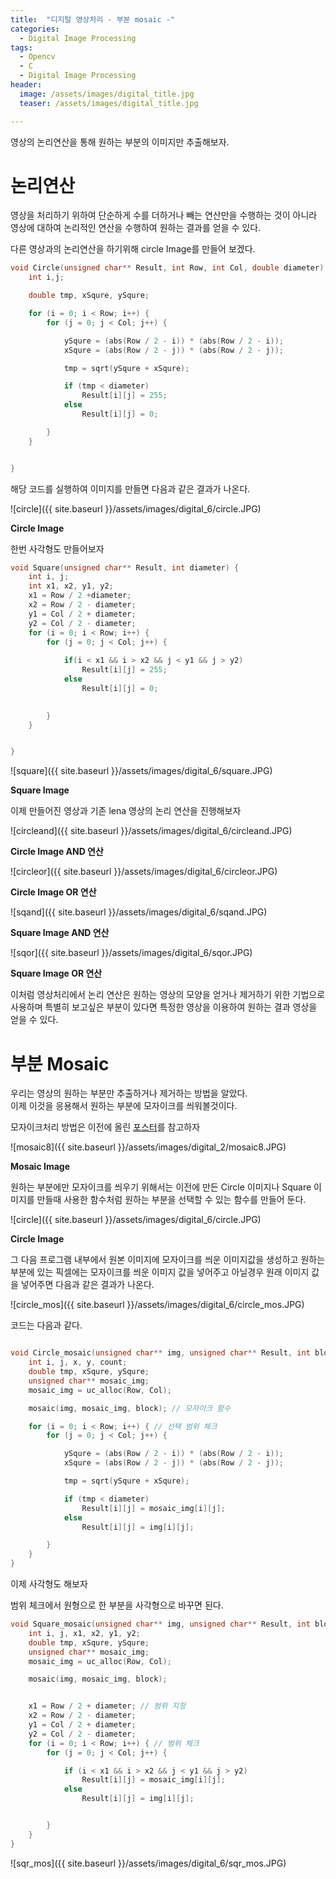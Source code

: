 ```yaml
---
title:  "디지털 영상처리 - 부분 mosaic -"
categories:
  - Digital Image Processing
tags: 
  - Opencv
  - C
  - Digital Image Processing
header:
  image: /assets/images/digital_title.jpg
  teaser: /assets/images/digital_title.jpg

---  
```


영상의 논리연산을 통해 원하는 부분의 이미지만 추출해보자.

# 논리연산  

영상을 처리하기 위하여 단순하게 수를 더하거나 빼는 연산만을 수행하는 것이 아니라
영상에 대하여 논리적인 연산을 수행하여 원하는 결과를 얻을 수 있다.  

다른 영상과의 논리연산을 하기위해 circle Image를 만들어 보겠다.  

~~~cpp  
void Circle(unsigned char** Result, int Row, int Col, double diameter) {
	int i,j;

	double tmp, xSqure, ySqure;

	for (i = 0; i < Row; i++) {
		for (j = 0; j < Col; j++) {

			ySqure = (abs(Row / 2 - i)) * (abs(Row / 2 - i));
			xSqure = (abs(Row / 2 - j)) * (abs(Row / 2 - j));

			tmp = sqrt(ySqure + xSqure);

			if (tmp < diameter)
				Result[i][j] = 255;
			else
				Result[i][j] = 0;

		}
	}


}

~~~  

해당 코드를 실행하여 이미지를 만들면 다음과 같은 결과가 나온다.  

![circle]({{ site.baseurl }}/assets/images/digital_6/circle.JPG)  

**Circle Image**  

한번 사각형도 만들어보자  

~~~cpp  
void Square(unsigned char** Result, int diameter) {
	int i, j;
	int x1, x2, y1, y2;
	x1 = Row / 2 +diameter;
	x2 = Row / 2 - diameter;
	y1 = Col / 2 + diameter;
	y2 = Col / 2 - diameter;
	for (i = 0; i < Row; i++) {
		for (j = 0; j < Col; j++) {
			
			if(i < x1 && i > x2 && j < y1 && j > y2)
				Result[i][j] = 255;
			else
				Result[i][j] = 0;
		

		}
	}


}

~~~  

![square]({{ site.baseurl }}/assets/images/digital_6/square.JPG)  

**Square Image**  

이제 만들어진 영상과 기존 lena 영상의 논리 연산을 진행해보자  


![circleand]({{ site.baseurl }}/assets/images/digital_6/circleand.JPG)  

**Circle Image AND 연산**  

![circleor]({{ site.baseurl }}/assets/images/digital_6/circleor.JPG)  

**Circle Image OR 연산**  

![sqand]({{ site.baseurl }}/assets/images/digital_6/sqand.JPG)  

**Square Image AND 연산**  

![sqor]({{ site.baseurl }}/assets/images/digital_6/sqor.JPG)  

**Square Image OR 연산**  

이처럼 영상처리에서 논리 연산은 원하는 영상의 모양을 얻거나 제거하기 위한 기법으로 사용하며 특별히 보고싶은 부분이 있다면 특정한 영상을 이용하여 원하는 결과 영상을 얻을 수 있다.

# 부분 Mosaic  

우리는 영상의 원하는 부분만 추출하거나 제거하는 방법을 알았다.  
이제 이것을 응용해서 원하는 부분에 모자이크를 씌워볼것이다.  

모자이크처리 방법은 이전에 올린 [포스터](https://wjrmffldrhrl.github.io/digital2/)를 참고하자  

![mosaic8]({{ site.baseurl }}/assets/images/digital_2/mosaic8.JPG)  

**Mosaic Image**  

원하는 부분에만 모자이크를 씌우기 위해서는 이전에 만든 Circle 이미지나 Square 이미지를 만들때 사용한 함수처럼 
원하는 부분을 선택할 수 있는 함수를 만들어 둔다.  

![circle]({{ site.baseurl }}/assets/images/digital_6/circle.JPG)  

**Circle Image**  

그 다음 프로그램 내부에서 원본 이미지에 모자이크를 씌운 이미지값을 생성하고 원하는 부분에 있는 픽셀에는 모자이크를 씌운 이미지 값을 넣어주고
 아닐경우 원래 이미지 값을 넣어주면 다음과 같은 결과가 나온다.  
 
![circle_mos]({{ site.baseurl }}/assets/images/digital_6/circle_mos.JPG)  

코드는 다음과 같다.  

~~~cpp  

void Circle_mosaic(unsigned char** img, unsigned char** Result, int block, double diameter) {
	int i, j, x, y, count;
	double tmp, xSqure, ySqure;
	unsigned char** mosaic_img;
	mosaic_img = uc_alloc(Row, Col);

	mosaic(img, mosaic_img, block); // 모자이크 함수

	for (i = 0; i < Row; i++) { // 선택 범위 체크
		for (j = 0; j < Col; j++) { 

			ySqure = (abs(Row / 2 - i)) * (abs(Row / 2 - i));
			xSqure = (abs(Row / 2 - j)) * (abs(Row / 2 - j));

			tmp = sqrt(ySqure + xSqure);

			if (tmp < diameter)
				Result[i][j] = mosaic_img[i][j];
			else
				Result[i][j] = img[i][j];

		}
	}
}
~~~  

이제 사각형도 해보자  

범위 체크에서 원형으로 한 부분을 사각형으로 바꾸면 된다.  

~~~cpp  
void Square_mosaic(unsigned char** img, unsigned char** Result, int block, double diameter) {
	int i, j, x1, x2, y1, y2;
	double tmp, xSqure, ySqure;
	unsigned char** mosaic_img;
	mosaic_img = uc_alloc(Row, Col);

	mosaic(img, mosaic_img, block);


	x1 = Row / 2 + diameter; // 범위 지정
	x2 = Row / 2 - diameter;
	y1 = Col / 2 + diameter;
	y2 = Col / 2 - diameter;
	for (i = 0; i < Row; i++) { // 범위 체크
		for (j = 0; j < Col; j++) {

			if (i < x1 && i > x2 && j < y1 && j > y2)
				Result[i][j] = mosaic_img[i][j];
			else
				Result[i][j] = img[i][j];


		}
	}
}

~~~

![sqr_mos]({{ site.baseurl }}/assets/images/digital_6/sqr_mos.JPG)  








